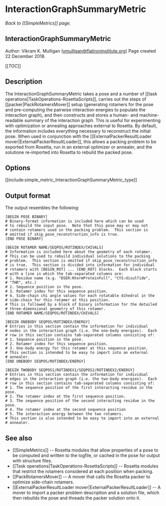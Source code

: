 # InteractionGraphSummaryMetric
*Back to [[SimpleMetrics]] page.*
## InteractionGraphSummaryMetric

Author: Vikram K. Mulligan (vmulligan@flatironinstitute.org)
Page created 22 December 2018.

[[_TOC_]]

## Description

The InteractionGraphSummaryMetric takes a pose and a number of [[task operations|TaskOperations-RosettaScripts]], carries out the steps of [[packer|PackRotamersMover]] setup (generating rotamers for the pose and pre-computing the pairwise interaction energies to populate the interaction graph), and then constructs and stores a human- and machine-readable summary of the interaction graph.  This is useful for experimenting with optimization or annealing approaches external to Rosetta.  By default, the information includes everything necessary to reconstruct the initial pose.  When used in conjunction with the [[ExternalPackerResultLoader mover|ExternalPackerResultLoader]], this allows a packing problem to be exported from Rosetta, run in an external optimizer or annealer, and the solutione re-imported into Rosetta to rebuild the packed pose.

## Options

[[include:simple_metric_InteractionGraphSummaryMetric_type]]

## Output format

The output resembles the following:

```
[BEGIN POSE BINARY]
# Binary-format information is included here which can be used
# to rebuild the input pose.  Note that this pose may or may not
# contain rotamers used in the packing problem.  This section is
# omitted if skip_pose_reconstruction_info is true.
[END POSE BINARY]

[BEGIN ROTAMER NAME/SEQPOS/ROTINDEX/CHIVALS]
# Information is included here about the geometry of each rotamer.
# This can be used to rebuild individual solutions to the packing
# problem.  This section is omitted if skip_pose_reconstruction_info
# is true.  This section is divided into information for individual
# rotamers with [BEGIN_ROT] ... [END_ROT] blocks.  Each block starts
# with a line in which the tab-separated columns are:
# 1. Residue name (e.g. "DSER:NtermProteinFull", "CYS:disulfide",
# "THR", etc.)
# 2. Sequence position in the pose.
# 3. Rotamer index for this sequence position.
# 4. Side-chain chi angle values for each rotatable dihedral in the
# side-chain for this rotamer at this position.
# This is followed by a block of binary information for the detailed
# three-dimensional geometry of this rotamer.
[END ROTAMER NAME/SEQPOS/ROTINDEX/CHIVALS]

[BEGIN ONEBODY SEQPOS/ROTINDEX/ENERGY]
# Entries in this section contain the information for individual
# nodes in the interaction graph (i.e. the one-body energies).  Each
# row in this section contains tab-separated columns consisting of:
# 1. Sequence position in the pose.
# 2. Rotamer index for this sequence position.
# 3. One-body energy for this rotamer at this sequence position.
# This section is intended to be easy to import into an external
# annealer.
[END ONEBODY SEQPOS/ROTINDEX/ENERGY]

[BEGIN TWOBODY SEQPOS1/ROTINDEX1/SEQPOS2/ROTINDEX2/ENERGY]
# Entries in this section contain the information for individual
# edges in the interaction graph (i.e. the two-body energies).  Each
# row in this section contains tab-separated columns consisting of:
# 1. The sequence position of the first interacting residue in the pose.
# 2. The rotamer index at the first sequence position.
# 3. The sequence position of the second interacting residue in the pose.
# 4. The rotamer index at the second sequence position
# 5. The interaction energy between the two rotamers.
# This section is also intended to be easy to import into an external
# annealer.
```

## See also

* [[SimpleMetrics]] -- Rosetta modules that allow properties of a pose to be computed and written to the logfile, or cached in the pose for output with structure files.
* [[Task operations|TaskOperations-RosettaScripts]] -- Rosetta modules that restrict the rotamers considered at each position when packing.
* [[PackRotamersMover]] -- A mover that calls the Rosetta packer to optimize side-chain rotamers.
* [[ExternalPackerResultLoader mover|ExternalPackerResultLoader]] -- A mover to import a packer problem description and a solution file, which then rebuilds the pose and threads the packer solution onto it.